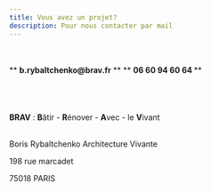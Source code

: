 ```yaml
---
title: Vous avez un projet?
description: Pour nous contacter par mail
---
```

</br>
</br>
** <b>b.rybaltchenko@brav.fr</b> **
** <b> 06 60 94 60 64 </b> **
</br>
</br>
</br>
</br>
</br>
<b>BRAV</b> :   <b>B</b>âtir  -  <b>R</b>énover  -  <b>A</b>vec  -  le <b>V</b>ivant<br><br>

Boris Rybaltchenko Architecture Vivante

198 rue marcadet

75018 PARIS

